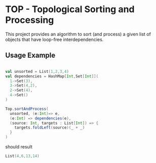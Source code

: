 # TOP - Topological Sorting and Processing

This project provides an algorithm to sort (and process) a given list of objects 
that have loop-free interdependencies. 

## Usage Example

```scala

val unsorted = List(1,2,3,4)
val dependencies = HashMap[Int,Set[Int]](
  1->Set(3),
  3->Set(4,2),
  2->Set(4),
  4->Set()
)

Top.sortAndProcess(
  unsorted, (e:Int)=> e,
  (e:Int) => dependencies(e),
  (source: Int, targets : List[Int]) => {
    targets.foldLeft(source)(_ + _)
  }
)
```
should result 
```scala
List(4,6,13,14)
```
